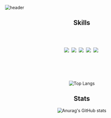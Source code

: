 ![header](https://capsule-render.vercel.app/api?type=wave&fontColor=fff&color=auto&height=300&section=header&text=Hello!&nbsp;Bro!%20&fontSize=90)

<div align=center>
    <h2>Skills</h2>
    </br>
    </br>
    </br>
<img src="https://img.shields.io/badge/HTML5-E34F26?style=flat-square&logo=html5&logoColor=white"/>&nbsp;
<img src="https://img.shields.io/badge/CSS3-1572B6?style=flat-square&logo=css3&logoColor=white"/>&nbsp;
<img src="https://img.shields.io/badge/Sass-CC6699?style=flat-square&logo=Sass&logoColor=white"/>&nbsp;
<img src="https://img.shields.io/badge/JavaScript-F9A03C?style=flat-square&logo=JavaScript&logoColor=white"/>&nbsp;
<img src="https://img.shields.io/badge/React-09B2DC?style=flat-square&logo=React&logoColor=white"/>&nbsp;

</br>
</br>
</br>
</br> 
   
#
    
![Top Langs](https://github-readme-stats.vercel.app/api/top-langs/?username=jumpjoong&layout=compact&theme=tokyonight)
    
    
   <h2>Stats</h2>
   
![Anurag's GitHub stats](https://github-readme-stats.vercel.app/api?username=jumpjoong&show_icons=true&theme=prussian)

</div>



[^1]:**jumpjoong/jumpjoong** is a ✨ _special_ ✨ repository because its `README.md` (this file) appears on your GitHub profile.

[^1]:Here are some ideas to get you started:

[^1]:- 🔭 I’m currently working on ...
[^1]:- 🌱 I’m currently learning ...
[^1]:- 👯 I’m looking to collaborate on ...
[^1]:- 🤔 I’m looking for help with ...
[^1]:- 💬 Ask me about ...
[^1]:- 📫 How to reach me: ...
[^1]:- 😄 Pronouns: ...
[^1]:- ⚡ Fun fact: ...

